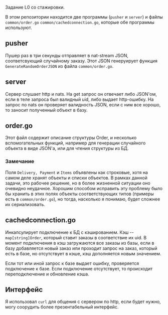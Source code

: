 Задание L0 со стажировки.

В этом репозитории находится две программы (`pusher` и `server`) и файлы `common/order.go` `common/cachedconnection.go`, которые обе программы используют.

## pusher
Пушер раз в три секунды отправляет в nat-stream JSON, соответсвующий случайному заказу. Этот JSON генеруирует функция `GenerateRandomOrderJSON` из файла `common/order.go`.

## server
Сервер слушает http и nats. На get запрос он отвечает либо JSON'ом, если в теле запроса был валидный uid, либо выдает http-ошибку.
На запрос по nats он проверяет валидность JSON, если с ним все хорошо, то заносит полученный объект в базу.

## order.go
Этот файл содержит описание структуры Order, и несколько вспомогательных функций, например для генерации случайного объекта в виде JSON'а, или для чтения структуры из БД.

### Замечание
Поля `Delivery, Payment` и `Items` объявлены как строковые, хотя на самом деле хранят объекты и списки объектов. В рамках данной задачи, это рабочее решение, но в более жизненной ситуации оно очевидно неудачное. Хорошим способом исправить эту проблему было бы хранить в этих полях объекты соответствующих типов (примеры есть в `common/order.go`), но тогда, насколько я понимаю, будет сложнее их сериализовать.

## cachedconnection.go
Инкапсулирует подключение к БД с кэшированием. Кэш -- `map[string]Order`, который ставит заказы в соответствие их uid. В момент подключения в кэш загружаются все заказы из базы, если в базу добавляется новый заказ или проходит запрос на заказ, который есть в базе, но отсутствует в кэше, кэш дополняется новым значением.

Если тот или иной запрос к базе выдает ошибку, проверяется подключение к базе. Если подключение отсутствует, то происходит переподключение и обновление кэша.

## Интерфейс
Я использовал `curl` для общения с сервером по http, если будет нужно, могу соорудить более презентабельный интерфейс.
